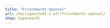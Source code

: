```yaml
---
title: "Frischmarkt Sponsel"
url: /heiligenstadt-i-ofr/frischmarkt-sponsel/
shop: Supermarkt
---
```


